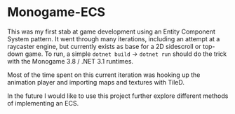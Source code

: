 # Monogame-ECS

This was my first stab at game development using an Entity Component System pattern. It went through many iterations, including an attempt at a raycaster engine, but currently exists as base for a 2D sidescroll or top-down game. To run, a simple `dotnet build` -> `dotnet run` should do the trick with the Monogame 3.8 / .NET 3.1 runtimes.

Most of the time spent on this current iteration was hooking up the animation player and importing maps and textures with TileD.

In the future I would like to use this project further explore different methods of implementing an ECS.